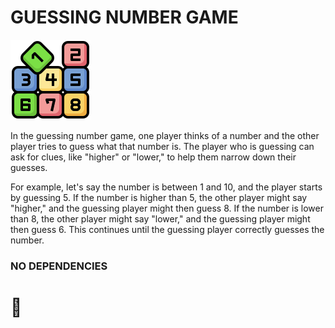 # GUESSING NUMBER GAME

![numbers](numbers.png)

In the guessing number game, one player thinks of a number and the other player tries to guess what that number is. The player who is guessing can ask for clues, like "higher" or "lower," to help them narrow down their guesses.

For example, let's say the number is between 1 and 10, and the player starts by guessing 5. If the number is higher than 5, the other player might say "higher," and the guessing player might then guess 8. If the number is lower than 8, the other player might say "lower," and the guessing player might then guess 6. This continues until the guessing player correctly guesses the number.



### NO DEPENDENCIES

# 🥳